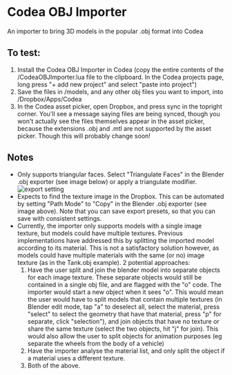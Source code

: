# Codea OBJ Importer

An importer to bring 3D models in the popular .obj format into Codea

## To test:

1. Install the Codea OBJ Importer in Codea (copy the entire contents of the /CodeaOBJImporter.lua file to the clipboard. In the Codea projects page, long press "+ add new project" and select "paste into project")
1. Save the files in /models, and any other obj files you want to import, into /Dropbox/Apps/Codea
2. In the Codea asset picker, open Dropbox, and press sync in the topright corner. You'll see a message saying files are being synced, though you won't actually see the files themselves appear in the asset picker, because the extensions .obj and .mtl are not supported by the asset picker. Though this will probably change soon!

## Notes

+ Only supports triangular faces. Select "Triangulate Faces" in the Blender .obj exporter (see image below) or apply a triangulate modifier.
    ![export setting](https://raw.githubusercontent.com/Utsira/Codea-OBJ-Importer/master/Blender%20export%20settings.jpg)
+ Expects to find the texture image in the Dropbox. This can be automated by setting "Path Mode" to "Copy" in the Blender .obj exporter (see image above). Note that you can save export presets, so that you can save with consistent settings.
+ Currently, the importer only supports models with a single image texture, but models could have multiple textures. Previous implementations have addressed this by splitting the imported model according to its material. This is not a satisfactory solution however, as models could have multiple materials with the same (or no) image texture (as in the Tank.obj example). 2 potential approaches:
	 1. Have the user split and join the blender model into separate objects for each image texture. These separate objects would still be contained in a single obj file, and are flagged with the "o" code. The importer would start a new object when it sees "o". This would mean the user would have to split models that contain multiple textures (in Blender edit mode, tap "a" to deselect all, select the material, press "select" to select the geometry that have that material, press "p" for separate, click "selection"), and join objects that have no texture or share the same texture (select the two objects, hit "j" for join). This would also allow the user to split objects for animation purposes (eg separate the wheels from the body of a vehicle)
	 2. Have the importer analyse the material list, and only split the object if a material uses a different texture.
	 3. Both of the above.

